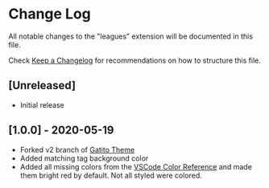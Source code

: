 # Change Log

All notable changes to the "leagues" extension will be documented in this file.

Check [Keep a Changelog](http://keepachangelog.com/) for recommendations on how to structure this file.

## [Unreleased]

- Initial release

## [1.0.0] - 2020-05-19

- Forked v2 branch of [Gatito Theme](https://github.com/pawelgrzybek/gatito-theme/tree/v2)
- Added matching tag background color
- Added all missing colors from the [VSCode Color Reference](https://code.visualstudio.com/api/references/theme-color) and made them bright red by default. Not all styled were colored.
